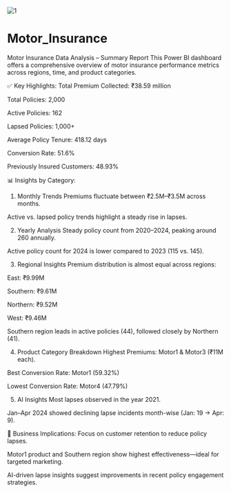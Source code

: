 


![1](https://github.com/user-attachments/assets/86c92224-327a-4b3a-8382-0c000ee85cca)










# Motor_Insurance 
Motor Insurance Data Analysis – Summary Report
This Power BI dashboard offers a comprehensive overview of motor insurance performance metrics across regions, time, and product categories.

✅ Key Highlights:
Total Premium Collected: ₹38.59 million

Total Policies: 2,000

Active Policies: 162

Lapsed Policies: 1,000+

Average Policy Tenure: 418.12 days

Conversion Rate: 51.6%

Previously Insured Customers: 48.93%

📊 Insights by Category:
1. Monthly Trends
Premiums fluctuate between ₹2.5M–₹3.5M across months.

Active vs. lapsed policy trends highlight a steady rise in lapses.

2. Yearly Analysis
Steady policy count from 2020–2024, peaking around 260 annually.

Active policy count for 2024 is lower compared to 2023 (115 vs. 145).

3. Regional Insights
Premium distribution is almost equal across regions:

East: ₹9.99M

Southern: ₹9.61M

Northern: ₹9.52M

West: ₹9.46M

Southern region leads in active policies (44), followed closely by Northern (41).

4. Product Category Breakdown
Highest Premiums: Motor1 & Motor3 (₹11M each).

Best Conversion Rate: Motor1 (59.32%)

Lowest Conversion Rate: Motor4 (47.79%)

5. AI Insights
Most lapses observed in the year 2021.

Jan–Apr 2024 showed declining lapse incidents month-wise (Jan: 19 → Apr: 9).

📌 Business Implications:
Focus on customer retention to reduce policy lapses.

Motor1 product and Southern region show highest effectiveness—ideal for targeted marketing.

AI-driven lapse insights suggest improvements in recent policy engagement strategies.
